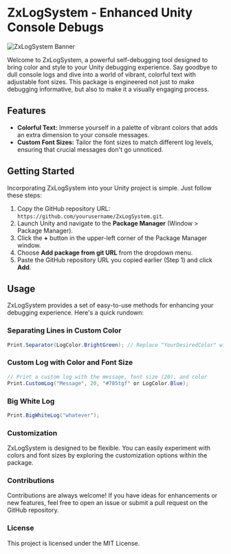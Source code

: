 # ZxLogSystem - Enhanced Unity Console Debugs

![ZxLogSystem Banner](banner.png)

Welcome to ZxLogSystem, a powerful self-debugging tool designed to bring color and style to your Unity debugging experience. Say goodbye to dull console logs and dive into a world of vibrant, colorful text with adjustable font sizes. This package is engineered not just to make debugging informative, but also to make it a visually engaging process.

## Features

- **Colorful Text:** Immerse yourself in a palette of vibrant colors that adds an extra dimension to your console messages.
- **Custom Font Sizes:** Tailor the font sizes to match different log levels, ensuring that crucial messages don't go unnoticed.

## Getting Started

Incorporating ZxLogSystem into your Unity project is simple. Just follow these steps:

1. Copy the GitHub repository URL: `https://github.com/yourusername/ZxLogSystem.git`.
2. Launch Unity and navigate to the **Package Manager** (Window > Package Manager).
3. Click the **+** button in the upper-left corner of the Package Manager window.
4. Choose **Add package from git URL** from the dropdown menu.
5. Paste the GitHub repository URL you copied earlier (Step 1) and click **Add**.

## Usage

ZxLogSystem provides a set of easy-to-use methods for enhancing your debugging experience. Here's a quick rundown:

### Separating Lines in Custom Color

```csharp
Print.Separator(LogColor.BrightGreen); // Replace "YourDesiredColor" with the color you want
```

### Custom Log with Color and Font Size

```csharp
// Print a custom log with the message, font size (20), and color
Print.CustomLog("Message", 20, "#785tgf" or LogColor.Blue);
```

### Big White Log

```csharp
Print.BigWhiteLog("whatever");
```

### Customization
ZxLogSystem is designed to be flexible. You can easily experiment with colors and font sizes by exploring the customization options within the package.

### Contributions
Contributions are always welcome! If you have ideas for enhancements or new features, feel free to open an issue or submit a pull request on the GitHub repository.

### License
This project is licensed under the MIT License.


